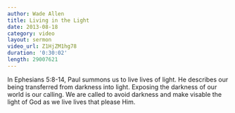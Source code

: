 ```yaml
--- 
author: Wade Allen 
title: Living in the Light 
date: 2013-08-18 
category: video
layout: sermon
video_url: Z1HjZM1hg78
duration: '0:30:02'
length: 29007621
---
```


In Ephesians 5:8-14, Paul summons us to live lives of light. He describes our being transferred from darkness into light. Exposing the darkness of our world is our calling. We are called to avoid darkness and make visable the light of God as we live lives that please Him.

